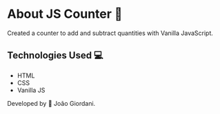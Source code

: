 # About JS Counter :speech_balloon:
Created a counter to add and subtract quantities with Vanilla JavaScript.

## Technologies Used :computer:
<ul>
    <li>HTML</li>
    <li>CSS</li>
    <li>Vanilla JS</li>
</ul>

Developed by :ninja: João Giordani. 
